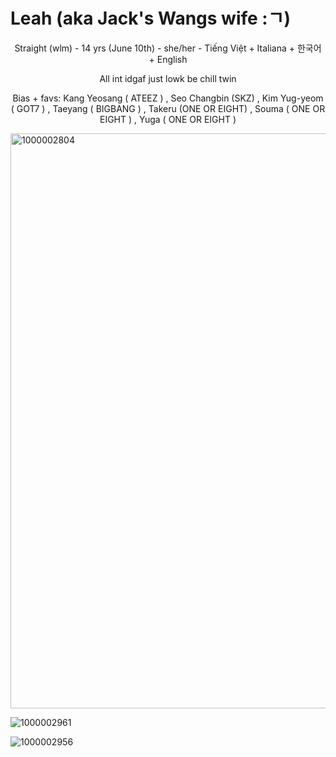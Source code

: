 # Leah (aka Jack's Wangs wife :ㄱ)

<p align="center">Straight (wlm) - 14 yrs (June 10th) - she/her - Tiếng Việt + Italiana + 한국어 + English</p>

 <p align="center">All int idgaf just lowk be chill twin</p>

 <p align="center">Bias + favs: Kang Yeosang ( ATEEZ ) , Seo Changbin (SKZ) , Kim Yug-yeom ( GOT7 ) , Taeyang ( BIGBANG ) , Takeru (ONE OR EIGHT) , Souma ( ONE OR EIGHT ) , Yuga ( ONE OR EIGHT )</p>

 <img width="736" height="920" alt="1000002804" src="https://github.com/user-attachments/assets/401a46f0-519c-4f97-80cc-7e71cc651906" />

![1000002961](https://github.com/user-attachments/assets/e3295bde-6634-4cae-91da-578f7448aa35)

![1000002956](https://github.com/user-attachments/assets/30db60d9-79e5-4511-9802-ce3fdd903c40)
